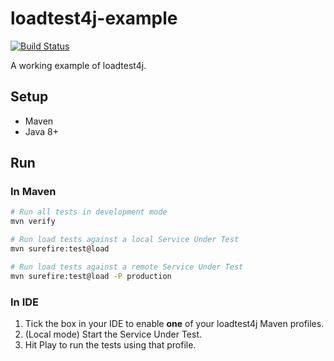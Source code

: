 # loadtest4j-example

[![Build Status](https://travis-ci.com/loadtest4j/loadtest4j-example.svg?branch=master)](https://travis-ci.com/loadtest4j/loadtest4j-example)

A working example of loadtest4j.

## Setup

- Maven
- Java 8+

## Run

### In Maven

```bash
# Run all tests in development mode
mvn verify

# Run load tests against a local Service Under Test
mvn surefire:test@load

# Run load tests against a remote Service Under Test
mvn surefire:test@load -P production
```

### In IDE

1. Tick the box in your IDE to enable **one** of your loadtest4j Maven profiles.
2. (Local mode) Start the Service Under Test.
3. Hit Play to run the tests using that profile.